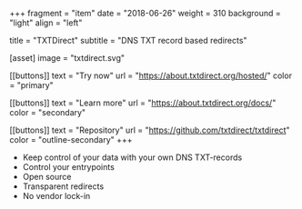 +++
fragment = "item"
date = "2018-06-26"
weight = 310
background = "light"
align = "left"

title = "TXTDirect"
subtitle = "DNS TXT record based redirects"

[asset]
  image = "txtdirect.svg"

[[buttons]]
  text = "Try now"
  url = "https://about.txtdirect.org/hosted/"
  color = "primary"

[[buttons]]
  text = "Learn more"
  url = "https://about.txtdirect.org/docs/"
  color = "secondary"

[[buttons]]
  text = "Repository"
  url = "https://github.com/txtdirect/txtdirect"
  color = "outline-secondary"
+++

* Keep control of your data with your own DNS TXT-records
* Control your entrypoints
* Open source
* Transparent redirects
* No vendor lock-in
